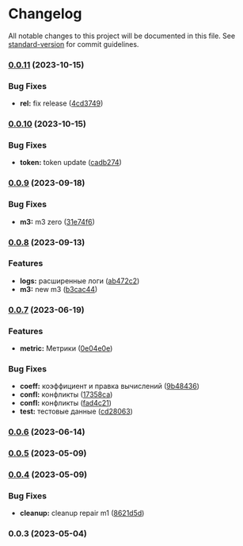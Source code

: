 # Changelog

All notable changes to this project will be documented in this file. See [standard-version](https://github.com/conventional-changelog/standard-version) for commit guidelines.

### [0.0.11](https://github.com/ai-med-tools/finder-psr/compare/v0.0.10...v0.0.11) (2023-10-15)


### Bug Fixes

* **rel:** fix release ([4cd3749](https://github.com/ai-med-tools/finder-psr/commit/4cd3749a747f8d66dc6ca2e2dd5c330020e8af3a))

### [0.0.10](https://github.com/ai-med-tools/finder-psr/compare/v0.0.9...v0.0.10) (2023-10-15)


### Bug Fixes

* **token:** token update ([cadb274](https://github.com/ai-med-tools/finder-psr/commit/cadb2746d09b7b8b9b99754286ccc2d544a06b7d))

### [0.0.9](https://github.com/ai-med-tools/finder-psr/compare/v0.0.8...v0.0.9) (2023-09-18)


### Bug Fixes

* **m3:** m3 zero ([31e74f6](https://github.com/ai-med-tools/finder-psr/commit/31e74f6b2740a387c35671c6f81890c567227cda))

### [0.0.8](https://github.com/ai-med-tools/finder-psr/compare/v0.0.7...v0.0.8) (2023-09-13)


### Features

* **logs:** расширенные логи ([ab472c2](https://github.com/ai-med-tools/finder-psr/commit/ab472c2d96608ee4f765eefbd0b1084ff18d5ff3))
* **m3:** new m3 ([b3cac44](https://github.com/ai-med-tools/finder-psr/commit/b3cac44ac1a0db8c8e8df9de8cecffdb140fffc9))

### [0.0.7](https://github.com/ai-med-tools/finder-psr/compare/v0.0.6...v0.0.7) (2023-06-19)


### Features

* **metric:** Метрики ([0e04e0e](https://github.com/ai-med-tools/finder-psr/commit/0e04e0ea739eef51b0fbbc7a280381691b2d8595))


### Bug Fixes

* **coeff:** коэффициент и правка вычислений ([9b48436](https://github.com/ai-med-tools/finder-psr/commit/9b48436502ab526ed372ad258535c844bc045539))
* **confl:** конфликты ([17358ca](https://github.com/ai-med-tools/finder-psr/commit/17358caa3706f190c1c9a10b579bad9495d2c589))
* **confl:** конфликты ([fad4c21](https://github.com/ai-med-tools/finder-psr/commit/fad4c21823ed699c602caa93556d6dab0279646e))
* **test:** тестовые данные ([cd28063](https://github.com/ai-med-tools/finder-psr/commit/cd280630a78956c9d5edcd94f7f4146e88bf54fb))

### [0.0.6](https://github.com/ai-med-tools/finder-psr/compare/v0.0.5...v0.0.6) (2023-06-14)

### [0.0.5](https://github.com/ai-med-tools/finder-psr/compare/v0.0.4...v0.0.5) (2023-05-09)

### [0.0.4](https://github.com/ai-med-tools/finder-psr/compare/v0.0.3...v0.0.4) (2023-05-09)


### Bug Fixes

* **cleanup:** cleanup repair m1 ([8621d5d](https://github.com/ai-med-tools/finder-psr/commit/8621d5ddb079faad9142de7f45f74983a6a1c7d4))

### 0.0.3 (2023-05-04)
